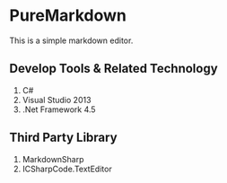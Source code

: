 ﻿# PureMarkdown
This is a simple markdown editor.  

## Develop Tools & Related Technology
1. C#
2. Visual Studio 2013
3. .Net Framework 4.5

## Third Party Library
1. MarkdownSharp
2. ICSharpCode.TextEditor